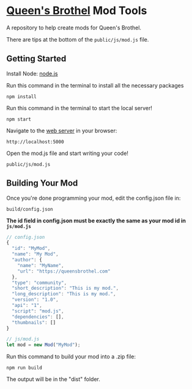 # [Queen's Brothel](https://queensbrothel.com/) Mod Tools
A repository to help create mods for Queen's Brothel.

There are tips at the bottom of the `public/js/mod.js` file.

## Getting Started
Install Node: [node.js](https://nodejs.org/en/)

Run this command in the terminal to install all the necessary packages

`npm install`

Run this command in the terminal to start the local server!

`npm start`

Navigate to the [web server](http://localhost:3000) in your browser:

`http://localhost:5000`

Open the mod.js file and start writing your code!

`public/js/mod.js`

## Building Your Mod
Once you're done programming your mod, edit the config.json file in:

`build/config.json`

**The id field in config.json must be exactly the same as your mod id in `js/mod.js`**
```Javascript
// config.json
{
  "id": "MyMod",
  "name": "My Mod",
  "author": {
    "name": "MyName",
    "url": "https://queensbrothel.com"
  },
  "type": "community",
  "short_description": "This is my mod.",
  "long_description": "This is my mod.",
  "version": "1.0",
  "api": "1",
  "script": "mod.js",
  "dependencies": [],
  "thumbnails": []
}

// js/mod.js
let mod = new Mod("MyMod");
```

Run this command to build your mod into a .zip file:

`npm run build`

The output will be in the "dist" folder.